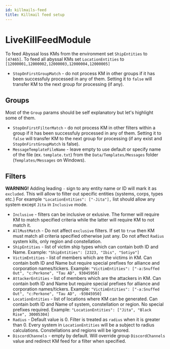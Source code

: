 ```yaml
---
id: killmails-feed
title: Killmail feed setup
---
```


# LiveKillFeedModule

To feed Abyssal loss KMs from the environment set `ShipEntities` to `[47465]`.
To feed all abyssal KMs set `LocationEntities` to `[12000001,12000002,12000003,12000004,12000005]`

- `StopOnFirstGroupMatch` - do not process KM in other groups if it has been successfuly processed in any of them. Setting it to `false` will transfer KM to the next group for processing (if any).

## Groups

Most of the `Group` params should be self explanatory but let's highlight some of them.

- `StopOnFirstFilterMatch` - do not process KM in other filters within a group if it has been successfuly processed in any of them. Setting it to `false` will transfer KM to the next group for processing (if any exist and `StopOnFirstGroupMatch` is false).
- `MessageTemplateFileName` - leave empty to use default or specify name of the file (ex. `template.txt`) from the `Data/Templates/Messages` folder (`Templates/Messages` on Windows).

## Filters

**WARNING!** Adding leading `-` sign to any entity name or ID will mark it as `excluded`. This will allow to filter out specific entities (systems, corps, types etc.) For example `"LocationEntities": ["-Jita"],` list should allow any system except `Jita` in `Inclusive` mode.

- `Inclusive` - filters can be inclusive or exlusive. The former will require KM to match specified criteria while the latter will require KM to not match it.
- `AllMustMatch` - Do not affect `exclusive` filters. If set to `true` then KM must match all criteria specified otherwise just any. Do not affect `Radius` system kills, only region and constellation.
- `ShipEntities` - list of victim ship types which can contain both ID and Name. Example: `"ShipEntities": [2323, "Ibis", "Sotiyo"]`
- `VictimEntities` - list of members which are the victims in KM. Can contain both ID and Name but require special prefixes for alliance and corporation names/tickers. Example: `"VictimEntities": ["-a:Snuffed Out", "c:Perkone", "Tau AD", 93045950]`
- `AttackerEntities` - list of members which are the attackers in KM. Can contain both ID and Name but require special prefixes for alliance and corporation names/tickers. Example: `"VictimEntities": ["-a:Snuffed Out", "c:Perkone", "Tau AD", -93045950]`
- `LocationEntities` - list of locations where KM can be generated. Can contain both ID and Name of system, constellation or region. No special prefixes required. Example: `"LocationEntities": ["Jita", "Black Rise", 30005304]`
- `Radius` - Default value is 0. Filter is treated as `radius` when it is greater than 0. Every system in `LocationEntities` will be a subject to radius calculations. Constellations and regions will be ignored.
- `DiscordChannels` - empty by default. Will override group `DiscordChannels` value and redirect KM feed for a filter when specified.
